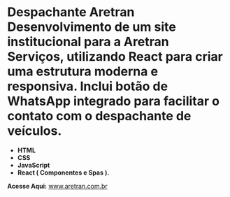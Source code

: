 # Despachante Aretran Desenvolvimento de um site institucional para a Aretran Serviços, utilizando React para criar uma estrutura moderna e responsiva. Inclui botão de WhatsApp integrado para facilitar o contato com o despachante de veículos.

* **HTML**
* **CSS**
* **JavaScript**
* **React ( Componentes e Spas ).**

**Acesse Aqui:**
www.aretran.com.br
